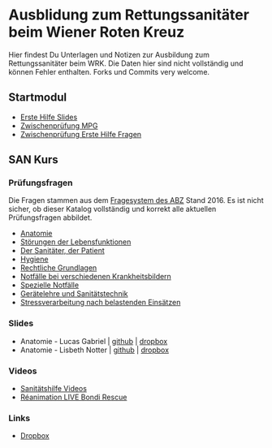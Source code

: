 # Ausblidung zum Rettungssanitäter beim Wiener Roten Kreuz

Hier findest Du Unterlagen und Notizen zur Ausbildung zum Rettungssanitäter beim WRK. Die Daten hier sind nicht vollständig und können Fehler enthalten. Forks und Commits very welcome.

## Startmodul
+ [Erste Hilfe Slides](zwischenpruefung/Erste_Hilfe_Grundkurs_Version-Juni-2016.pdf)
+ [Zwischenprüfung MPG](zwischenpruefung/zwischenpruefung_mpg.md)
+ [Zwischenprüfung Erste Hilfe Fragen](zwischenpruefung/zwischenpruefung_erstehilfe.md)

## SAN Kurs

### Prüfungsfragen
Die Fragen stammen aus dem [Fragesystem des ABZ](https://intranet.wrk.at/confluence/display/FWuV/Fragenprogramm+RS-Mappe#FragenprogrammRS-Mappe-Wiekommeichhinein?) Stand 2016. Es ist nicht sicher, ob dieser Katalog vollständig und korrekt alle aktuellen Prüfungsfragen abbildet.
+ [Anatomie](abschlusspruefung/anatomie.md)
+ [Störungen der Lebensfunktionen](abschlusspruefung/stoerungen_der_lebensfunktionen.md)
+ [Der Sanitäter, der Patient](abschlusspruefung/sanitaeter.md)
+ [Hygiene](abschlusspruefung/hygiene.md)
+ [Rechtliche Grundlagen](abschlusspruefung/recht.md)
+ [Notfälle bei verschiedenen Krankheitsbildern](abschlusspruefung/notfaelle.md)
+ [Spezielle Notfälle](abschlusspruefung/speziellenotfaelle.md)
+ [Gerätelehre und Sanitätstechnik](abschlusspruefung/geraete.md)
+ [Stressverarbeitung nach belastenden Einsätzen](abschlusspruefung/stress.md)

### Slides
+ Anatomie - Lucas Gabriel | [github](SAN_Kurs/rs_ausbildung_d_anatomiephysiologie.pdf) | [dropbox](https://www.dropbox.com/s/vrb2yez4bpm7dwx/rs_ausbildung_d_anatomiephysiologie.pdf)
+ Anatomie - Lisbeth Notter | [github](SAN_Kurs/rs_ausbildung_anatomie-lisbethnotter.pdf) | [dropbox](https://www.dropbox.com/s/iu5nw30ynzgercv/RS%20Kurs%20Pr%C3%A4si%20Jan2014%20ANATOMIE.pdf?dl=0)

### Videos
+ [Sanitätshilfe Videos](https://www.youtube.com/user/Sanitaetshilfe/videos)
+ [Réanimation LIVE Bondi Rescue](https://www.youtube.com/watch?v=YOkCEuK5lK0)

### Links
+ [Dropbox](https://www.dropbox.com/l/scl/AAANRwGYrxrbJaYWTZiSU-5h3YlcixrPorg)

